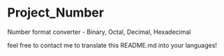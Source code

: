 # Project_Number
Number format converter - Binary, Octal, Decimal, Hexadecimal

feel free to contact me to translate this README.md into your languages!
